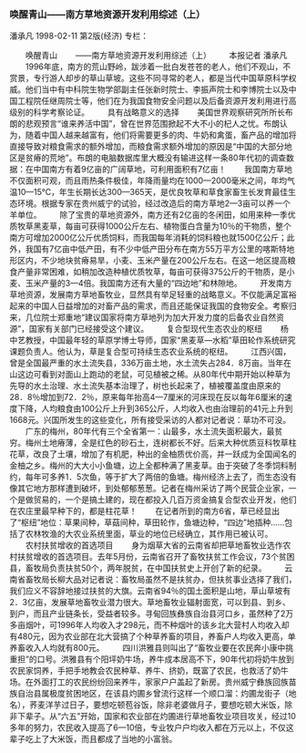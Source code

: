 ### 唤醒青山——南方草地资源开发利用综述（上）
潘承凡
1998-02-11
第2版(经济)
专栏：

　　唤醒青山
　　——南方草地资源开发利用综述（上）
　　本报记者  潘承凡
　　1996年底，南方的荒山野岭，跋涉着一批白发苍苍的老人，他们不观山，不赏景，专行游人却步的草山草坡。这些不同寻常的老人，都是当代中国草原科学权威。他们当中有中科院生物学部副主任张新时院士、李振声院士和李博院士以及中国工程院任继周院士等，他们在为我国食物安全问题以及后备资源开发利用进行高级别的科学考察论证。
　　具有战略意义的选择
　　美国世界观察研究所所长布朗的悲观预言“谁来养活中国”，曾在世界范围掀起不大不小的杞人之忧。布朗认为，随着中国人越来越富有，他们将需要更多的肉、牛奶和禽蛋，畜产品的增加将直接导致对粮食需求的额外增加，而粮食需求额外增加的原因是“中国的大部分地区是贫瘠的荒地”。布朗的电脑数据库里大概没有输进这样一条80年代初的调查数据：在中国南方有着9亿亩的广阔草地，可利用面积有7亿亩！
　　我国南方草地不仅面积可观，而且雨热条件极佳，年降雨量均在1000—2000毫米之间，年均气温10—15℃，年生长期长达300—365天，是优良牧草和草食家畜生长发育最佳生态环境。根据专家在贵州威宁的试验，经过改造后的南方草地2—3亩可以养一个羊单位。
　　除了宝贵的草地资源外，南方还有2亿亩的冬闲田，如用来种一季优质牧草黑麦草，每亩可获得1000公斤左右、植物蛋白含量为10％的干物质，整个南方可增加2000亿公斤优质饲料，而我国每年消耗的饲料粮也就1500亿公斤；此外，我国有7亿亩中低产田，有不少中低产田分布在南方55万平方公里的喀斯特地形区内，不少地块贫瘠易旱，小麦、玉米产量在200公斤左右。在这一地区提高粮食产量非常困难，如稍加改造种植优质牧草，每亩可获得375公斤的干物质，是小麦、玉米产量的3—4倍。我国南方还有大量的“四边地”和林隙地。
　　开发南方草地资源，发展南方草地畜牧业，显然具有举足轻重的战略意义。不仅能满足富裕起来的中国人日益增加的对畜产品的需求，而且还能保证我国的食物安全。考察归来，几位院士郑重地“建议国家将南方草地列为加大开发力度的后备农业自然资源”，国家有关部门已经接受这个建议。
　　复合型现代生态农业的枢纽
　　杨中艺教授，中国最年轻的草原学博士导师，国家“黑麦草—水稻”草田轮作系统研究课题负责人。他认为，草是复合型可持续生态农业系统的枢纽。
　　江西兴国，曾是全国最严重的水土流失县，336万亩土地，水土流失占284．8万亩。当年在山这边可看到对面山上跑动的老鼠，可见植被之稀。从80年代中期开始以种草为先导的水土治理、水土流失基本治理了，树也长起来了，植被覆盖度由原来的28．8％增加到72．2％，原来每年抬高4—7厘米的河床现在反以每年6厘米的速度下降，人均粮食由100公斤上升到365公斤，人均收入也由治理前的41元上升到1668元。兴国所发生的这些变化，所有接受采访的人都对记者说：草功不可没。
　　广东的梅州，80年代有三个全省第一：山最多，水土流失面积最大，最贫穷。梅州土地瘠薄，全是红色的砂石土，连树都长不好。后来大种优质豆科牧草柱花草，改良了土壤，增加了有机肥，种出的金柚质优价高，并一跃成为全国闻名的金柚之乡。梅州的大大小小鱼塘，边上全都种满了黑麦草。由于突破了冬季饲料制约，每年可多养1．5次鱼，等于扩大了两倍的鱼塘。梅州经济上去了，而生态没有像其它地方那样遭到破坏，到处郁郁葱葱。记者在梅州采访了两个民营企业家，一个是做贸易的，一个是搞土建的，现在都投入几百万资金搞复合型农业开发，他们在农庄里最早种下的，都是柱花草！
　　在记者所到的南方6省，草已经显出了“枢纽”地位：草果间种，草菇间种，草田轮作，鱼塘边种，“四边”地插种……包括了农林牧渔的大农业系统里面，草业的地位已经确立，其作用已被认可。
　　农村扶贫增收的首选项目
　　身为烟草大省的云南省却把草地畜牧业选作农村扶贫增收的首选项目。去年5月份，云南省召开了畜牧扶贫工作会议，73个贫困县，畜牧局负责扶贫50个，两年脱贫，在中国扶贫史上开创了新的纪录。
　　云南省畜牧局长柳大品对记者说：畜牧局虽然不是扶贫办，但扶贫事业选择了我们，我们应义不容辞地接过扶贫的大旗。云南省94％的国土面积是山地，草山草坡有2．3亿亩，发展草地畜牧业潜力很大。草地畜牧业辐射面宽，可以到县、到乡、到户，而且产业链条长，受益者较多。寻甸回族彝族自治县河口乡，虽然种了2万多亩烟叶，可1996年人均收入才298元，而不种烟叶的该乡北大营村人均收入却有480元，因为农业部在北大营搞了个种草养畜的项目，养畜户人均收入更高，单养畜收入人均就有800元。
　　四川洪雅县则叫出了“畜牧业要在农民奔小康中挑重担”的口号。洪雅县有个阳坪奶牛场，养牛成本居高不下，90年代初将奶牛放到农民家饲养，手把手地教会农民种草、养牛、挤奶，既富了农民，也救活了奶牛场。在外面打工的农民纷纷回来养牛，家家户户盖起了新房。贵州威宁彝族回族苗族自治县属极度贫困地区，在该县灼圃乡曾流行这样一个顺口溜：灼圃龙街子（地名），荞麦洋芋过日子，要想吃顿苞谷饭，除非老婆做月子，要想吃顿大米饭，除非下辈子。从“六五”开始，国家和农业部在灼圃进行草地畜牧业项目攻关，经过10多年的努力，农民收入提高了6—10倍，专业牧户户均收入都在万元以上，不仅这辈子吃上了大米饭，而且都成了当地的小富翁。
